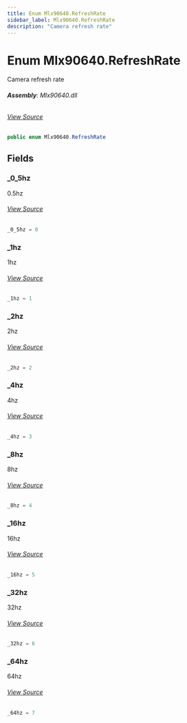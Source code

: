```yaml
---
title: Enum Mlx90640.RefreshRate
sidebar_label: Mlx90640.RefreshRate
description: "Camera refresh rate"
---
```

# Enum Mlx90640.RefreshRate
Camera refresh rate

###### **Assembly**: Mlx90640.dll
###### [View Source](https://github.com/WildernessLabs/Meadow.Foundation.git/blob/develop/Source/Meadow.Foundation.Peripherals/Sensors.Camera.Mlx90640/Driver/Mlx90640.Enums.cs#L61)
```csharp title="Declaration"
public enum Mlx90640.RefreshRate
```
## Fields
### _0_5hz
0.5hz
###### [View Source](https://github.com/WildernessLabs/Meadow.Foundation.git/blob/develop/Source/Meadow.Foundation.Peripherals/Sensors.Camera.Mlx90640/Driver/Mlx90640.Enums.cs#L66)
```csharp title="Declaration"
_0_5hz = 0
```
### _1hz
1hz
###### [View Source](https://github.com/WildernessLabs/Meadow.Foundation.git/blob/develop/Source/Meadow.Foundation.Peripherals/Sensors.Camera.Mlx90640/Driver/Mlx90640.Enums.cs#L70)
```csharp title="Declaration"
_1hz = 1
```
### _2hz
2hz
###### [View Source](https://github.com/WildernessLabs/Meadow.Foundation.git/blob/develop/Source/Meadow.Foundation.Peripherals/Sensors.Camera.Mlx90640/Driver/Mlx90640.Enums.cs#L74)
```csharp title="Declaration"
_2hz = 2
```
### _4hz
4hz
###### [View Source](https://github.com/WildernessLabs/Meadow.Foundation.git/blob/develop/Source/Meadow.Foundation.Peripherals/Sensors.Camera.Mlx90640/Driver/Mlx90640.Enums.cs#L78)
```csharp title="Declaration"
_4hz = 3
```
### _8hz
8hz
###### [View Source](https://github.com/WildernessLabs/Meadow.Foundation.git/blob/develop/Source/Meadow.Foundation.Peripherals/Sensors.Camera.Mlx90640/Driver/Mlx90640.Enums.cs#L82)
```csharp title="Declaration"
_8hz = 4
```
### _16hz
16hz
###### [View Source](https://github.com/WildernessLabs/Meadow.Foundation.git/blob/develop/Source/Meadow.Foundation.Peripherals/Sensors.Camera.Mlx90640/Driver/Mlx90640.Enums.cs#L86)
```csharp title="Declaration"
_16hz = 5
```
### _32hz
32hz
###### [View Source](https://github.com/WildernessLabs/Meadow.Foundation.git/blob/develop/Source/Meadow.Foundation.Peripherals/Sensors.Camera.Mlx90640/Driver/Mlx90640.Enums.cs#L90)
```csharp title="Declaration"
_32hz = 6
```
### _64hz
64hz
###### [View Source](https://github.com/WildernessLabs/Meadow.Foundation.git/blob/develop/Source/Meadow.Foundation.Peripherals/Sensors.Camera.Mlx90640/Driver/Mlx90640.Enums.cs#L94)
```csharp title="Declaration"
_64hz = 7
```
